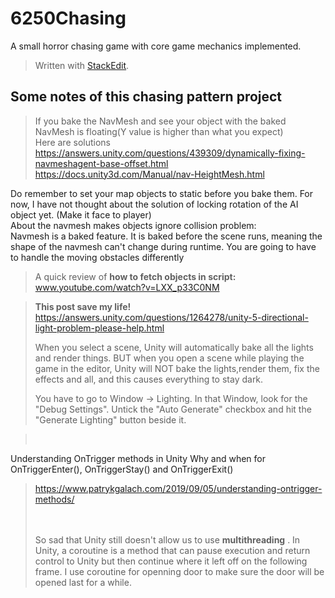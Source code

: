 # 6250Chasing
A small horror chasing game with core game mechanics implemented. 



> Written with [StackEdit](https://stackedit.io/).
## Some notes of this chasing pattern project

> If you bake the NavMesh and see your object with the baked NavMesh is floating(Y value is higher than what you expect)
> <br> Here are solutions<br> 
> https://answers.unity.com/questions/439309/dynamically-fixing-navmeshagent-base-offset.html<br>
> https://docs.unity3d.com/Manual/nav-HeightMesh.html 

Do remember to set your map objects to static before you bake them.  For now, I have not thought about the solution of locking rotation of the AI object yet. (Make it face to player)<br>
About the navmesh makes objects ignore collision problem:<br>
Navmesh is a baked feature. It is baked before the scene runs, meaning the shape of the navmesh can't change during runtime. You are going to have to handle the moving obstacles differently

> A quick review of **how to fetch objects in script:** www.youtube.com/watch?v=LXX_p33C0NM

>**This post save my life!** 
>https://answers.unity.com/questions/1264278/unity-5-directional-light-problem-please-help.html
> 
> When you select a scene, Unity will automatically bake all the lights
> and render things. BUT when you open a scene while playing the game in
> the editor, Unity will NOT bake the lights,render them, fix the
> effects and all, and this causes everything to stay dark.
> 
> You have to go to Window -> Lighting. In that Window, look for the
> "Debug Settings". Untick the "Auto Generate" checkbox and hit the
> "Generate Lighting" button beside it.


><br>
Understanding OnTrigger methods in Unity Why and when for OnTriggerEnter(), OnTriggerStay() and OnTriggerExit()
> https://www.patrykgalach.com/2019/09/05/understanding-ontrigger-methods/ 
> 
> <br><br>
> So sad that Unity still doesn't allow us to use **multithreading** .
> In Unity, a coroutine is a method that can pause execution and return
> control to Unity but then continue where it left off on the following
> frame. I use coroutine for openning door to make sure the door will be opened last for a while. 
